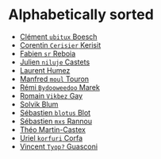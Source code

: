 Alphabetically sorted
=====================

- [Clément `ubitux` Boesch](https://github.com/ubitux)
- [Corentin `Cerisier` Kerisit](https://github.com/cerisier)
- [Fabien `sr` Reboia](https://github.com/srounet)
- [Julien `niluje` Castets](https://github.com/brmzkw)
- [Laurent Humez](https://github.com/godric7)
- [Manfred `moul` Touron](https://github.com/moul)
- [Rémi `Bydooweedoo` Marek](https://github.com/https://github.com/bydooweedoo)
- [Romain `Vikbez` Gay](https://github.com/vikbez)
- [Solvik Blum](https://github.com/solvik)
- [Sébastien `blotus` Blot](https://github.com/blotus)
- [Sébastien `mxs` Rannou](https://github.com/aimxhaisse)
- [Théo Martin-Castex](https://github.com/khanon)
- [Uriel `korfuri` Corfa](https://github.com/korfuri)
- [Vincent `Tyop?` Guasconi](https://github.com/tyop)
